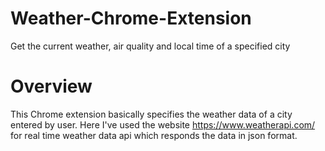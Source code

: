 # Weather-Chrome-Extension
Get the current weather, air quality and local time of a specified city 
# Overview
This Chrome extension basically specifies the weather data of a city entered by user. Here I've used the website https://www.weatherapi.com/ for real time weather data api which responds the data in json format.
